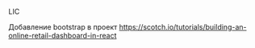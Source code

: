 LIC

Добавление bootstrap в проект
https://scotch.io/tutorials/building-an-online-retail-dashboard-in-react